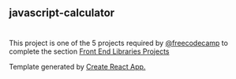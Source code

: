  ## javascript-calculator
 #
 
 This project is one of the 5 projects required by [@freecodecamp](https://www.freecodecamp.org/) to complete the section [ Front End Libraries Projects](https://www.freecodecamp.org/learn/front-end-libraries/front-end-libraries-projects/)


Template generated by [Create React App.](https://github.com/risaddex/javascript-calculator/blob/main/create-react-app.md)
